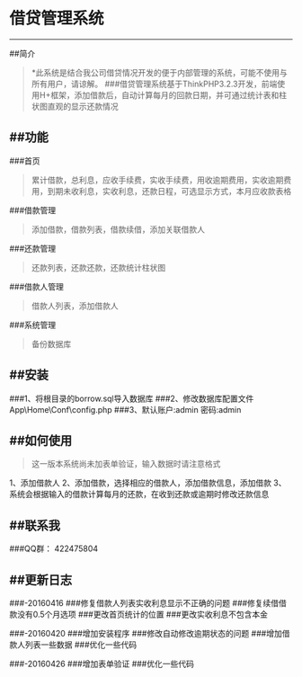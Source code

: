 # 借贷管理系统

---
##简介

>*此系统是结合我公司借贷情况开发的便于内部管理的系统，可能不使用与所有用户，请谅解。
###借贷管理系统基于ThinkPHP3.2.3开发，前端使用H+框架，添加借款后，自动计算每月的回款日期，并可通过统计表和柱状图直观的显示还款情况

##功能
---
###首页
>累计借款，总利息，应收手续费，实收手续费，用收逾期费用，实收逾期费用，到期未收利息，实收利息，还款日程，可选显示方式，本月应收款表格

###借款管理
>添加借款，借款列表，借款续借，添加关联借款人

###还款管理
>还款列表，还款还款，还款统计柱状图

###借款人管理
>借款人列表，添加借款人

###系统管理
>备份数据库


##安装
---
###1、将根目录的borrow.sql导入数据库
###2、修改数据库配置文件App\Home\Conf\config.php
###3、默认账户:admin  密码:admin

##如何使用
---
>这一版本系统尚未加表单验证，输入数据时请注意格式

1、添加借款人
2、添加借款，选择相应的借款人，添加借款信息，添加借款
3、系统会根据输入的借款计算每月的还款，在收到还款或逾期时修改还款信息


##联系我
---
###QQ群： 422475804

##更新日志
---
###-20160416
###修复借款人列表实收利息显示不正确的问题
###修复续借借款没有0.5个月选项
###更改首页统计的位置
###更改实收利息不包含本金

###-20160420
###增加安装程序
###修改自动修改逾期状态的问题
###增加借款人列表一些数据
###优化一些代码

###-20160426
###增加表单验证
###优化一些代码
